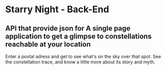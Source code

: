 # Starry Night - Back-End

## API that provide json for A single page application to get a glimpse to constellations reachable at your location

Enter a postal adress and get to see what's on the sky over that spot. See the constellation trace, and know a little more about its story and myth.
